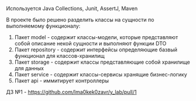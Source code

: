 Используется Java Collections, Junit, AssertJ, Maven

В проекте было решено разделить классы на сущности по выполняемому функционалу:
1) Пакет model - содержит классы-модели, которые представляют собой описание некой сущности и выполняют функции DTO
2) Пакет repository - содержит интерфейсы определяющие базвый функционал для классов-хранилищ
3) Пакет storage - содержит классы представляющие собой хранилище для данных
4) Пакет service - содержит классы-сервисы хранящие бизнес-логику
5) Пакет api - иммитирует контроллеры

ДЗ №1 - https://github.com/lma0kek0zavr/y_lab/pull/1
